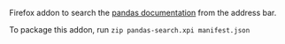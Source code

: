 Firefox addon to search the [pandas documentation](https://pandas.pydata.org/docs/index.html) from the address bar.

To package this addon, run `zip pandas-search.xpi manifest.json`
